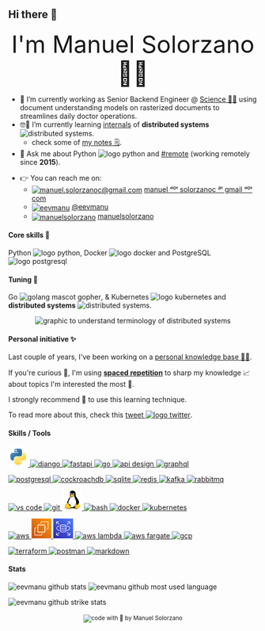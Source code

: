 <!-- ## Hi there 👋, I'm Manuel Solorzano 👨‍💻 -->
## Hi there 👋

<!-- <p align=center> -->
  <!-- <font size="5"> Hi there 👋</font> -->
<!-- </p> -->

<p align=center>
  <font size="+7"> I'm Manuel Solorzano 👨‍💻</font>
</p>

- 🔭 I’m currently working as Senior Backend Engineer @ [Science 🤖📄](https://science.clinic/) using document understanding models on rasterized documents to streamlines daily doctor operations.
- 🤓📖 I’m currently learning <ins>internals</ins> of **distributed systems** <img src="https://i.imgur.com/xfKdkJ3.png" alt="distributed systems" height="18" />.
  - check some of [my notes 🗒️](https://github.com/eevmanu/pkb/blob/master/system_design/distributed-systems.md).
- 💬 Ask me about Python <img src="https://cdn.jsdelivr.net/gh/devicons/devicon/icons/python/python-original.svg" alt="logo python" height="18"/> and [#remote]() (working remotely since **2015**).
<!-- - 📫 You can reach me on <img src="https://api.iconify.design/ic/baseline-email.svg" alt="email" width="18" height="18"/> ‣ manuel ᵈºᵗ solorzanoc ªᵗ gmail ᵈºᵗ com -->
- 👉 You can reach me on:
  <!-- - <img src="https://api.iconify.design/ic/baseline-email.svg" alt="email" width="18" height="18"/> [manuel ᵈºᵗ solorzanoc ªᵗ gmail ᵈºᵗ com](mailto:manuel.solorzanoc@gmail.com) -->
  <!-- https://cliply.co/wp-content/uploads/2019/03/371902260_SENDING_MAIL_400.gif -->
  <!-- https://cliply.co/wp-content/uploads/2020/04/422004530_MAIL_BOX_3D_ICON_400px.gif -->
  - <a href="mailto:manuel.solorzanoc@gmail.com" target="blank"><img align="center" src="https://cliply.co/wp-content/uploads/2020/04/422004530_MAIL_BOX_3D_ICON_400px.gif" alt="manuel.solorzanoc@gmail.com" height="25" /></a> [manuel ᵈºᵗ solorzanoc ªᵗ gmail ᵈºᵗ com](mailto:manuel.solorzanoc@gmail.com)
  - <a href="https://twitter.com/eevmanu" target="blank"><img align="center" src="https://cliply.co/wp-content/uploads/2019/07/371907030_TWITTER_ICON_TRANSPARENT_400.gif" alt="eevmanu" height="25" /></a> [@eevmanu](https://twitter.com/eevmanu)
  - <a href="https://linkedin.com/in/manuelsolorzano" target="blank"><img align="center" src="https://cliply.co/wp-content/uploads/2021/02/372102050_LINKEDIN_ICON_TRANSPARENT_400.gif" alt="manuelsolorzano" height="25" /></a> [manuelsolorzano](https://linkedin.com/in/manuelsolorzano)
<!-- - 📫 You can reach me on 📧 ‣ manuel ᵈºᵗ solorzanoc ªᵗ gmail ᵈºᵗ com -->

<!-- #### Connect with me 👍 -->

<!-- <p align="left"> -->
<!-- <a href="https://twitter.com/eevmanu"              target="blank"><img align="center" src="https://raw.githubusercontent.com/rahuldkjain/github-profile-readme-generator/master/src/images/icons/Social/twitter.svg"       alt="eevmanu"         height="30" width="40" /></a> -->
<!-- <a href="https://linkedin.com/in/manuelsolorzano"  target="blank"><img align="center" src="https://raw.githubusercontent.com/rahuldkjain/github-profile-readme-generator/master/src/images/icons/Social/linked-in-alt.svg" alt="manuelsolorzano" height="30" width="40" /></a> -->
  <!-- <a href="https://linkedin.com/in/manuelsolorzano" target="blank"><img align="center" src="https://cliply.co/wp-content/uploads/2021/02/372102050_LINKEDIN_ICON_TRANSPARENT_400.gif"                                         alt="manuelsolorzano" height="30" /></a> -->
  <!-- <a href="https://twitter.com/eevmanu"             target="blank"><img align="center" src="https://cliply.co/wp-content/uploads/2019/07/371907030_TWITTER_ICON_TRANSPARENT_400.gif"                                          alt="eevmanu"         height="30" /></a> -->
  <!-- <a href="https://stackoverflow.com/users/3889948" target="blank"><img align="center" src="https://raw.githubusercontent.com/rahuldkjain/github-profile-readme-generator/master/src/images/icons/Social/stack-overflow.svg"  alt="3889948"         height="30" /></a> -->
<!-- thanks to https://cliply.co/  -->
<!-- </p> -->

#### Core skills 💪

Python <img src="https://cdn.jsdelivr.net/gh/devicons/devicon/icons/python/python-original.svg" alt="logo python" height="18"/>, Docker <img src="https://cdn.jsdelivr.net/gh/devicons/devicon/icons/docker/docker-plain.svg" alt="logo docker" height="18"/> and PostgreSQL <img src="https://cdn.jsdelivr.net/gh/devicons/devicon/icons/postgresql/postgresql-original.svg" alt="logo postgresql" height="18" />

#### Tuning 🔧

Go <img src="https://raw.githubusercontent.com/egonelbre/gophers/master/.thumb/vector/fairy-tale/witch-too-much-candy.png" alt="golang mascot gopher" height="18" />, & Kubernetes <img src="https://cdn.jsdelivr.net/gh/devicons/devicon/icons/kubernetes/kubernetes-plain.svg" alt="logo kubernetes" height="18"/> and **distributed systems** <img src="https://i.imgur.com/xfKdkJ3.png" alt="distributed systems" height="18" />.

<!--
https://api.iconify.design/ph/graph-thin.svg

thanks to 👏 https://berty.tech/blog/decentralized-distributed-centralized/
https://i.imgur.com/xfKdkJ3.png bg
https://i.imgur.com/aoCu8jW.png no bg
-->

<p align=center>
  <img src="https://i.imgur.com/xvqc5ON.png" alt="graphic to understand terminology of distributed systems" height="450" />
</p>

<!--
thanks 👏 to http://www.rand.org/content/dam/rand/pubs/research_memoranda/2006/RM3420.pdf
https://i.imgur.com/xvqc5ON.png

thanks 👏 to https://medium.com/safenetwork/evolving-terminology-with-evolved-technology-decentralized-versus-distributed-7f8b4c9eacb
https://i.imgur.com/8WkgVDX.png bg
https://i.imgur.com/l5gMBN3.png no bg -->

#### Personal initiative ✨

Last couple of years, I've been working on a [personal knowledge base 📖🔎](https://github.com/eevmanu/pkb).

If you're curious 👀, I'm using [**spaced repetition**](https://en.wikipedia.org/wiki/Spaced_repetition) to sharp my knowledge 📈 about topics I'm interested the most 🤩.

I strongly recommend 🤝 to use this learning technique.

To read more about this, check this [tweet <img src="https://cdn.jsdelivr.net/gh/devicons/devicon/icons/twitter/twitter-original.svg" alt="logo twitter" height="18"/>](https://twitter.com/SahilBloom/status/1441766163394990080).

#### Skills / Tools

<!-- languages and frameworks -->
<p align="left">
  <!-- python -->
  <a href="https://www.python.org" target="_blank" rel="noreferrer">
    <img
      src="https://raw.githubusercontent.com/devicons/devicon/master/icons/python/python-original.svg"
      alt="python" width="40" height="40"/>
  </a>
  <!-- django -->
  <a href="https://www.djangoproject.com/" target="_blank" rel="noreferrer">
    <img
      src="https://cdn.worldvectorlogo.com/logos/django.svg"
      alt="django" width="40" height="40"/>
  </a>
  <!-- fastapi -->
  <!-- https://cdn.jsdelivr.net/gh/devicons/devicon/icons/fastapi/fastapi-original.svg -->
  <!-- https://cdn.jsdelivr.net/gh/devicons/devicon/icons/fastapi/fastapi-original-wordmark.svg -->
  <a href="https://fastapi.tiangolo.com/" target="_blank" rel="noreferrer">
    <img
      src="https://cdn.jsdelivr.net/gh/devicons/devicon/icons/fastapi/fastapi-original.svg"
      alt="fastapi" width="40" height="40"/>
  </a>
  <!-- golang -->
  <a href="https://go.dev/" target="_blank" rel="noreferrer">
    <img
      src="https://cdn.jsdelivr.net/gh/devicons/devicon/icons/go/go-original-wordmark.svg"
      alt="go" width="40" height="40"/>
  </a>
  <!-- api design -->
  <!-- https://api.iconify.design/mdi/api.svg -->
  <a href="https://stoplight.io/api-design-guide" target="_blank" rel="noreferrer">
    <img
      src="https://api.iconify.design/mdi/api.svg"
      alt="api design" width="40" height="40"/>
  </a>
  <!-- graphql -->
  <a href="https://graphql.org" target="_blank" rel="noreferrer">
    <img
      src="https://www.vectorlogo.zone/logos/graphql/graphql-icon.svg"
      alt="graphql" width="40" height="40"/>
  </a>
</p>

<!-- database, data store and related (message bus, message queue, etc) -->
<p align="left">
  <!-- postgresql -->
  <!-- https://cdn.jsdelivr.net/gh/devicons/devicon/icons/postgresql/postgresql-original.svg -->
  <!-- https://cdn.jsdelivr.net/gh/devicons/devicon/icons/postgresql/postgresql-plain.svg -->
  <!-- https://raw.githubusercontent.com/devicons/devicon/master/icons/postgresql/postgresql-original-wordmark.svg -->
  <a href="https://www.postgresql.org" target="_blank" rel="noreferrer">
    <img
      src="https://cdn.jsdelivr.net/gh/devicons/devicon/icons/postgresql/postgresql-plain.svg"
      alt="postgresql" width="40" height="40"/>
  </a>
  <!-- cockroachdb -->
  <a href="https://www.cockroachlabs.com/product/cockroachdb/" target="_blank" rel="noreferrer">
    <img
      src="https://i.imgur.com/DMBnuJX.png"
      alt="cockroachdb" width="40" height="40"/>
  </a>
  <!-- sqlite -->
  <a href="https://www.sqlite.org/" target="_blank" rel="noreferrer">
    <img
      src="https://www.vectorlogo.zone/logos/sqlite/sqlite-icon.svg"
      alt="sqlite" width="40" height="40"/>
  </a>
  <!-- redis -->
  <!-- https://cdn.jsdelivr.net/gh/devicons/devicon/icons/redis/redis-original.svg -->
  <!-- https://cdn.jsdelivr.net/gh/devicons/devicon/icons/redis/redis-plain.svg -->
  <!-- https://raw.githubusercontent.com/devicons/devicon/master/icons/redis/redis-original-wordmark.svg -->
  <a href="https://redis.io" target="_blank" rel="noreferrer">
    <img
      src="https://cdn.jsdelivr.net/gh/devicons/devicon/icons/redis/redis-original.svg"
      alt="redis" width="40" height="40"/>
  </a>
  <!-- kafka -->
  <a href="https://kafka.apache.org/" target="_blank" rel="noreferrer">
    <img
      src="https://www.vectorlogo.zone/logos/apache_kafka/apache_kafka-icon.svg"
      alt="kafka" width="40" height="40"/>
  </a>
  <!-- rabbitmq -->
  <a href="https://www.rabbitmq.com" target="_blank" rel="noreferrer">
    <img
      src="https://www.vectorlogo.zone/logos/rabbitmq/rabbitmq-icon.svg"
      alt="rabbitmq" width="40" height="40"/>
  </a>
</p>

<!-- developer tools -->
<p align="left">
<!-- vscode -->
  <!-- https://api.iconify.design/vscode-icons/file-type-vscode.svg -->
  <a href="https://code.visualstudio.com/" target="_blank" rel="noreferrer">
    <img
      src="https://api.iconify.design/vscode-icons/file-type-vscode.svg"
      alt="vs code" width="40" height="40"/>
  </a>
  <!-- git -->
  <a href="https://git-scm.com/" target="_blank" rel="noreferrer">
    <img
      src="https://www.vectorlogo.zone/logos/git-scm/git-scm-icon.svg"
      alt="git" width="40" height="40"/>
  </a>
  <!-- linux -->
  <a href="https://www.linux.org/" target="_blank" rel="noreferrer">
    <img
      src="https://raw.githubusercontent.com/devicons/devicon/master/icons/linux/linux-original.svg"
      alt="linux" width="40" height="40"/>
  </a>
  <!-- bash -->
  <a href="https://www.gnu.org/software/bash/" target="_blank" rel="noreferrer">
    <img
      src="https://www.vectorlogo.zone/logos/gnu_bash/gnu_bash-icon.svg"
      alt="bash" width="40" height="40"/>
  </a>
  <!-- docker -->
  <!-- https://raw.githubusercontent.com/devicons/devicon/master/icons/docker/docker-original-wordmark.svg -->
  <!-- https://cdn.jsdelivr.net/gh/devicons/devicon/icons/docker/docker-plain.svg -->
  <a href="https://www.docker.com/" target="_blank" rel="noreferrer">
    <img
      src="https://cdn.jsdelivr.net/gh/devicons/devicon/icons/docker/docker-plain.svg"
      alt="docker" width="40" height="40"/>
  </a>
  <!-- kubernetes -->
  <a href="https://kubernetes.io" target="_blank" rel="noreferrer">
    <img
      src="https://www.vectorlogo.zone/logos/kubernetes/kubernetes-icon.svg"
      alt="kubernetes" width="40" height="40"/>
  </a>
</p>

<!-- cloud native tools -->
<p align="left">
  <!-- AWS -->
  <!-- https://raw.githubusercontent.com/devicons/devicon/master/icons/amazonwebservices/amazonwebservices-original-wordmark.svg -->
  <!-- https://raw.githubusercontent.com/devicons/devicon/1119b9f84c0290e0f0b38982099a2bd027a48bf1/icons/amazonwebservices/amazonwebservices-original.svg -->
  <!-- https://cdn.jsdelivr.net/gh/devicons/devicon/icons/amazonwebservices/amazonwebservices-original.svg -->
  <a href="https://aws.amazon.com" target="_blank" rel="noreferrer">
    <img
      src="https://cdn.jsdelivr.net/gh/devicons/devicon/icons/amazonwebservices/amazonwebservices-original.svg"
      alt="aws" width="40" height="40"/>
  </a>
  <!-- aws ec2 -->
  <a href="https://aws.amazon.com/ec2/" target="_blank" rel="noreferrer">
    <img
      src="https://raw.githubusercontent.com/sashee/aws-svg-icons/ddf2928b65d8f18c20c6a792740ec934804e7a25/docs/Architecture-Service-Icons_07302021/Arch_Compute/64/Arch_Amazon-EC2_64.svg"
      alt="aws ec2" width="40" height="40"/>
  </a>
  <!-- aws rds -->
  <!-- https://github.com/awslabs/aws-icons-for-plantuml/blob/main/dist/Database/RDS.png?raw=true -->
  <!-- https://raw.githubusercontent.com/sashee/aws-svg-icons/ddf2928b65d8f18c20c6a792740ec934804e7a25/docs/Category-Icons_07302021/Arch-Category_64/Arch-Category_Database_64.svg -->
  <!-- <svg class="w-6 h-6" height="40" width="40" xmlns="http://www.w3.org/2000/svg"><defs><linearGradient x1="0%" y1="100%" x2="100%" y2="0%" id="Arch_Amazon-RDS_32_svg__a"><stop stop-color="#2E27AD" offset="0%"></stop><stop stop-color="#527FFF" offset="100%"></stop></linearGradient></defs><g fill="none" fill-rule="evenodd"><path d="M0 0h40v40H0z" fill="url(#Arch_Amazon-RDS_32_svg__a)"></path><path d="M11.854 28.854L7.708 33H10.5v1h-4a.5.5 0 01-.5-.5v-4h1v2.793l4.147-4.146.707.707zM33 29.5h1v4c0 .277-.223.5-.5.5h-4v-1h2.793l-4.146-4.146.707-.707L33 32.293V29.5zm1-23v4h-1V7.708l-4.146 4.146-.707-.707L32.293 7H29.5V6h4a.5.5 0 01.5.5zm-27 4H6v-4a.5.5 0 01.5-.5h4v1H7.527l4.319 4.14-.691.721L7 7.88v2.62zm25.726 8.9c0-1.558-1.806-3.1-4.83-4.123l.32-.947c3.502 1.185 5.51 3.033 5.51 5.07 0 2.037-2.008 3.886-5.51 5.071l-.32-.948c3.024-1.023 4.83-2.565 4.83-4.123zm-24.989 0c0 1.492 1.69 2.993 4.521 4.014l-.34.94c-3.293-1.187-5.181-2.993-5.181-4.954 0-1.961 1.888-3.767 5.181-4.955l.34.941c-2.831 1.021-4.521 2.522-4.521 4.014zm12.286-3.681c-3.136 0-4.891-.799-4.917-1.125.026-.326 1.781-1.125 4.917-1.125 3.133 0 4.89.798 4.917 1.125-.027.326-1.784 1.125-4.917 1.125zm0 3.555c-3.182 0-4.917-.926-4.917-1.402v-2.03c1.135.595 3.069.877 4.917.877 1.848 0 3.782-.282 4.917-.877v2.03c0 .476-1.735 1.402-4.917 1.402zm0 3.737c-3.182 0-4.917-.927-4.917-1.403v-2.343c1.119.665 3.023 1.009 4.917 1.009 1.894 0 3.798-.344 4.917-1.009v2.343c0 .476-1.735 1.403-4.917 1.403zm0 3.279c-3.182 0-4.917-.915-4.917-1.385v-1.904c1.119.666 3.023 1.01 4.917 1.01 1.894 0 3.798-.344 4.917-1.01v1.904c0 .47-1.735 1.385-4.917 1.385zm0-13.821c-2.85 0-5.917.665-5.917 2.125v10.311c0 1.566 2.977 2.385 5.917 2.385s5.917-.819 5.917-2.385V14.594c0-1.46-3.067-2.125-5.917-2.125z" fill="#FFF"></path></g></svg> -->
  <a href="https://aws.amazon.com/rds/" target="_blank" rel="noreferrer">
    <img
      src="https://raw.githubusercontent.com/sashee/aws-svg-icons/ddf2928b65d8f18c20c6a792740ec934804e7a25/docs/Architecture-Service-Icons_07302021/Arch_Database/64/Arch_Amazon-RDS_64.svg"
      alt="aws rds" width="40" height="40"/>
  </a>
  <!-- aws lambda -->
  <!-- https://raw.githubusercontent.com/sashee/aws-svg-icons/ddf2928b65d8f18c20c6a792740ec934804e7a25/docs/Architecture-Service-Icons_07302021/Arch_Compute/64/Arch_AWS-Lambda_64.svg -->
  <!-- https://api.iconify.design/logos/aws-lambda.svg -->
  <a href="https://aws.amazon.com/lambda/" target="_blank" rel="noreferrer">
    <img
      src="https://api.iconify.design/logos/aws-lambda.svg"
      alt="aws lambda" width="40" height="40"/>
  </a>
  <!-- aws fargate -->
  <!-- https://raw.githubusercontent.com/sashee/aws-svg-icons/ddf2928b65d8f18c20c6a792740ec934804e7a25/docs/Architecture-Service-Icons_07302021/Arch_Containers/64/Arch_AWS-Fargate_64.svg -->
  <a href="https://aws.amazon.com/fargate/" target="_blank" rel="noreferrer">
    <img
      src="https://api.iconify.design/logos/aws-fargate.svg"
      alt="aws fargate" width="40" height="40"/>
  </a>
  <!-- GCP -->
  <a href="https://cloud.google.com" target="_blank" rel="noreferrer">
    <img
      src="https://www.vectorlogo.zone/logos/google_cloud/google_cloud-icon.svg"
      alt="gcp" width="40" height="40"/>
  </a>
</p>

<!-- extra final tools -->
<p align="left">
  <!-- terraform -->
  <!-- https://cdn.jsdelivr.net/gh/devicons/devicon/icons/terraform/terraform-original-wordmark.svg -->
  <!-- https://cdn.jsdelivr.net/gh/devicons/devicon/icons/terraform/terraform-original.svg -->
  <!-- https://cdn.jsdelivr.net/gh/devicons/devicon/icons/terraform/terraform-plain.svg -->
  <a href="https://www.terraform.io/" target="_blank" rel="noreferrer">
    <img
      src="https://cdn.jsdelivr.net/gh/devicons/devicon/icons/terraform/terraform-original.svg"
      alt="terraform" width="40" height="40"/>
  </a>
  <!-- postman -->
  <a href="https://postman.com" target="_blank" rel="noreferrer">
    <img
      src="https://www.vectorlogo.zone/logos/getpostman/getpostman-icon.svg"
      alt="postman" width="40" height="40"/>
  </a>
  <!-- hugo -->
  <!-- <a href="https://gohugo.io/" target="_blank" rel="noreferrer">
    <img
      src="https://api.iconify.design/logos-hugo.svg"
      alt="hugo" width="40" height="40"/>
  </a> -->
  <!-- markdown -->
  <!-- https://api.iconify.design/mdi/language-markdown.svg -->
  <a href="https://www.markdownguide.org/" target="_blank" rel="noreferrer">
    <img
      src="https://api.iconify.design/mdi/language-markdown.svg"
      alt="markdown" width="40" height="40"/>
  </a>
  <!-- TODO add modern bash tools -->
  <!-- TODO add cloudflare -->
  <!-- TODO add railway -->
</p>

#### Stats

<!-- ![eevmanu profile views](https://komarev.com/ghpvc/?username=eevmanu) -->
<!-- ![eevmanu github stats](https://github-readme-stats.vercel.app/api?username=eevmanu&show_icons=true&hide=[%22issues%22]) -->
![eevmanu github stats](https://github-readme-stats.vercel.app/api?username=eevmanu&show_icons=true&theme=algolia)
![eevmanu github most used language](https://github-readme-stats.vercel.app/api/top-langs?username=eevmanu&show_icons=true&locale=en&layout=compact&theme=algolia)
<!-- TODO https://github.com/jstrieb/github-stats -->
![eevmanu github strike stats](https://streak-stats.demolab.com/?user=eevmanu&theme=algolia)
<!-- [![Readme Card](https://github-readme-stats.vercel.app/api/pin/?username=eevmanu&repo=pkb)](https://github.com/eevmanu/pkb) -->
<!-- ![eevmanu github trophies](https://github-profile-trophy.vercel.app/?username=eevmanu) -->

<!--
**eevmanu/eevmanu** is a ✨ _special_ ✨ repository because its `README.md` (this file) appears on your GitHub profile.

Here are some ideas to get you started:
- 🔭 I’m currently working ...
- 👯 I’m looking to collaborate on ...
- 🤔 I’m looking for help with ...
- 😄 Pronouns: ...
- ⚡ Fun fact: ...
-->

<p align=center>
  <!-- <a>  with ♥ by Manuel Solorzano</a> -->
  <!-- <small><a>  with ♥ by Manuel Solorzano</a></small> -->
  <small>
    <!-- ♥ -->
    <a><img src="https://api.iconify.design/material-symbols/code.svg" alt="code" width="15" height="15"/> with 💙 by Manuel Solorzano</a>
  </small>
</p>
